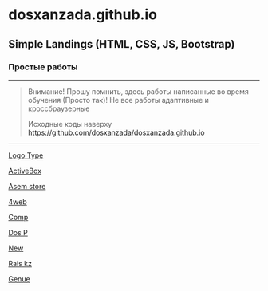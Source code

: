 # dosxanzada.github.io
## Simple Landings (HTML, CSS, JS, Bootstrap)
### Простые работы
___
> Внимание! 
> Прошу помнить, здесь работы написанные во время обучения (Просто так)! Не все работы адаптивные и кроссбраузерные
>
> Исходные коды наверху https://github.com/dosxanzada/dosxanzada.github.io
___
[Logo Type](https://dosxanzada.github.io/LogoType%20-%207%20hours%20vebinar/index.html)

[ActiveBox](http://dosxanzada.github.io/myactivebox)

[Asem store](https://dosxanzada.github.io/ASEM-store/)

[4web](https://dosxanzada.github.io/4web/)

[Comp](https://dosxanzada.github.io/comp/)

[Dos P](https://dosxanzada.github.io/ds-p/)

[New](https://dosxanzada.github.io/new/)

[Rais kz](https://dosxanzada.github.io/rais/)

[Genue](https://dosxanzada.github.io/genue/)